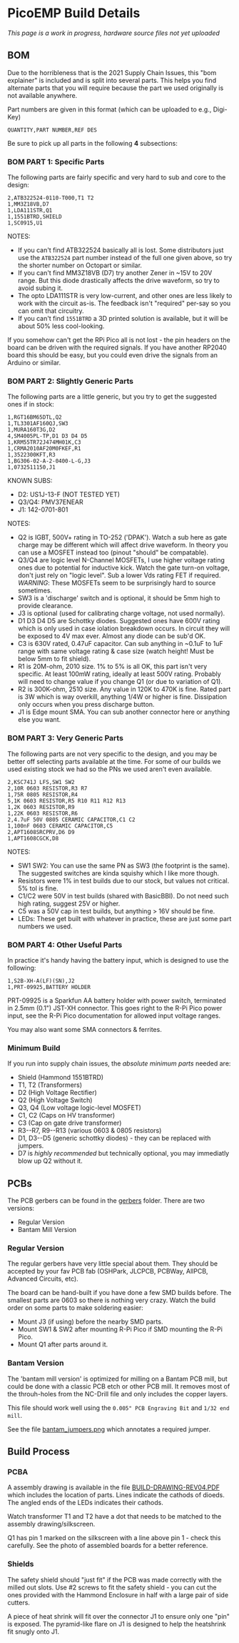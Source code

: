 # PicoEMP Build Details

*This page is a work in progress, hardware source files not yet uploaded*

## BOM

Due to the horribleness that is the 2021 Supply Chain Issues, this "bom explainer" is included and
is split into several parts.
This helps you find alternate parts that you will require because the part we used originally is
not available anywhere.

Part numbers are given in this format (which can be uploaded to e.g., Digi-Key)
```
QUANTITY,PART NUMBER,REF DES
```

Be sure to pick up all parts in the following **4** subsections:

### BOM PART 1: Specific Parts

The following parts are fairly specific and very hard to sub and core to the design:

```
2,ATB322524-0110-T000,T1 T2
1,MM3Z18VB,D7
1,LDA111STR,Q1
1,1551BTRD,SHIELD
1,SC0915,U1
```

NOTES:
* If you can't find ATB322524 basically all is lost. Some distributors just use the `ATB322524` part
number instead of the full one given above, so try the shorter number on Octopart or similar.
* If you can't find MM3Z18VB (D7) try another Zener in ~15V to 20V range. But this diode drastically
affects the drive waveform, so try to avoid subing it.
* The opto LDA111STR is very low-current, and other ones are less likely to work with
the circuit as-is. The feedback isn't "required" per-say so you can omit that circuitry.
* If you can't find `1551BTRD` a 3D printed solution is available, but it will be about
50% less cool-looking.

If you somehow can't get the RPi Pico all is not lost - the pin headers on the board can be driven
with the required signals. If you have another RP2040 board this should be easy, but you could even
drive the signals from an Arduino or similar.

### BOM PART 2: Slightly Generic Parts

The following parts are a little generic, but you try to get the suggested ones if in stock:

```
1,RGT16BM65DTL,Q2
1,TL3301AF160QJ,SW3
1,MURA160T3G,D2
4,SM4005PL-TP,D1 D3 D4 D5
1,KRM55TR72J474MH01K,C3
1,CRMA2010AF20M0FKEF,R1
1,3522300KFT,R3
1,BG306-02-A-2-0400-L-G,J3
1,0732511150,J1
```

KNOWN SUBS:
* D2: US1J-13-F (NOT TESTED YET)
* Q3/Q4: PMV37ENEAR
* J1: 142-0701-801

NOTES:
* Q2 is IGBT, 500V+ rating in TO-252 ('DPAK'). Watch a sub here as gate charge may be different which will affect drive
  waveform. In theory you can use a MOSFET instead too (pinout "should" be compatable).
* Q3/Q4 are logic level N-Channel MOSFETs, I use higher voltage rating ones due to potential for inductive kick.
  Watch the gate turn-on voltage, don't just rely on "logic level". Sub a lower Vds rating FET if required.
  *WARNING*: These MOSFETs seem to be surprisingly hard to source sometimes.
* SW3 is a 'discharge' switch and is optional, it should be 5mm high to provide clearance.
* J3 is optional (used for calibrating charge voltage, not used normally).
* D1 D3 D4 D5 are Schottky diodes. Suggested ones have 600V rating which is only used in case iolation
breakdown occurs. In circuit they will be exposed to 4V max ever. Almost any diode can be sub'd OK.
* C3 is 630V rated, 0.47uF capacitor. Can sub anything in ~0.1uF to 1uF range with same voltage rating & case size
  (watch height! Must be below 5mm to fit shield).
* R1 is 20M-ohm, 2010 size. 1% to 5% is all OK, this part isn't very specific. At least 100mW rating, ideally
  at least 500V rating. Probably will need to change value if you change Q1 (or due to variation of Q1).
* R2 is 300K-ohm, 2510 size. Any value in 120K to 470K is fine. Rated part is 3W which is way overkill, anything 1/4W
  or higher is fine. Dissipation only occurs when you press discharge button.
* J1 is Edge mount SMA. You can sub another connector here or anything else you want.

### BOM PART 3: Very Generic Parts

The following parts are not very specific to the design, and you may be better off selecting parts available
at the time. For some of our builds we used existing stock we had so the PNs we used aren't even available.

```
2,KSC741J LFS,SW1 SW2
2,10R 0603 RESISTOR,R3 R7
1,75R 0805 RESISTOR,R4
5,1K 0603 RESISTOR,R5 R10 R11 R12 R13
1,2K 0603 RESISTOR,R9
1,22K 0603 RESISTOR,R6
2,4.7uF 50V 0805 CERAMIC CAPACITOR,C1 C2
1,100nF 0603 CERAMIC CAPACITOR,C5
2,APT1608SRCPRV,D6 D9
1,APT1608CGCK,D8
```

NOTES:
* SW1 SW2: You can use the same PN as SW3 (the footprint is the same). The suggested switches are kinda
  squishy which I like more though.
* Resistors were 1% in test builds due to our stock, but values not critical. 5% tol is fine.
* C1/C2 were 50V in test builds (shared with BasicBBI). Do not need such high rating, suggest 25V or higher.
* C5 was a 50V cap in test builds, but anything > 16V should be fine.
* LEDs: These get built with whatever in practice, these are just some part numbers we used.

### BOM PART 4: Other Useful Parts

In practice it's handy having the battery input, which is designed to use the following:

```
1,S2B-XH-A(LF)(SN),J2
1,PRT-09925,BATTERY HOLDER
```

PRT-09925 is a Sparkfun AA battery holder with power switch, terminated in 2.5mm (0.1") JST-XH connector.
This goes right to the R-Pi Pico power input, see the R-Pi Pico documentation for allowed input voltage
ranges.

You may also want some SMA connectors & ferrites.

### Minimum Build

If you run into supply chain issues, the *absolute minimum parts* needed are:

* Shield (Hammond 1551BTRD)
* T1, T2 (Transformers)
* D2 (High Voltage Rectifier)
* Q2 (High Voltage Switch)
* Q3, Q4 (Low voltage logic-level MOSFET)
* C1, C2 (Caps on HV transformer)
* C3 (Cap on gate drive transformer)
* R3--R7, R9--R13 (various 0603 & 0805 resistors)
* D1, D3--D5 (generic schottky diodes) - they can be replaced with jumpers.
* D7 is *highly recommended* but technically optional, you may immediatly blow up Q2 without it.

## PCBs

The PCB gerbers can be found in the [gerbers](gerbers) folder. There are two versions:

* Regular Version
* Bantam Mill Version

### Regular Version

The regular gerbers have very little special about them. They should be accepted by your fav
PCB fab (OSHPark, JLCPCB, PCBWay, AllPCB, Advanced Circuits, etc).

The board can be hand-built if you have done a few SMD builds before. The smallest parts are 0603
so there is nothing very crazy. Watch the build order on some parts to make soldering easier:

* Mount J3 (if using) before the nearby SMD parts.
* Mount SW1 & SW2 after mounting R-Pi Pico if SMD mounting the R-Pi Pico.
* Mount Q1 after parts around it.

### Bantam Version

The 'bantam mill version' is optimized for milling on a Bantam PCB mill, but could be done with
a classic PCB etch or other PCB mill. It removes most of the throuh-holes from the NC-Drill file
and only includes the copper layers.

This file should work well using the `0.005" PCB Engraving Bit` and `1/32 end mill`.

See the file [bantam_jumpers.png](gerbers/rev04_img/bantam_jumpers.png) which annotates a required jumper.

## Build Process

### PCBA

A assembly drawing is available in the file [BUILD-DRAWING-REV04.PDF](BUILD-DRAWING-REV04.PDF)
which includes the location of parts. Lines indicate the cathods of dioeds. The angled ends of
the LEDs indicates their cathods.

Watch transformer T1 and T2 have a dot that needs to be matched to the assembly drawing/silkscreen.

Q1 has pin 1 marked on the silkscreen with a line above pin 1 - check this carefully. See the photo
of assembled boards for a better reference.

### Shields

The safety shield should "just fit" if the PCB was made correctly with the milled out slots. Use
#2 screws to fit the safety shield - you can cut the ones provided with the Hammond Enclosure in
half with a large pair of side cutters.

A piece of heat shrink will fit over the connector J1 to ensure only one "pin" is exposed. The
pyramid-like flare on J1 is designed to help the heatshrink fit snugly onto J1.